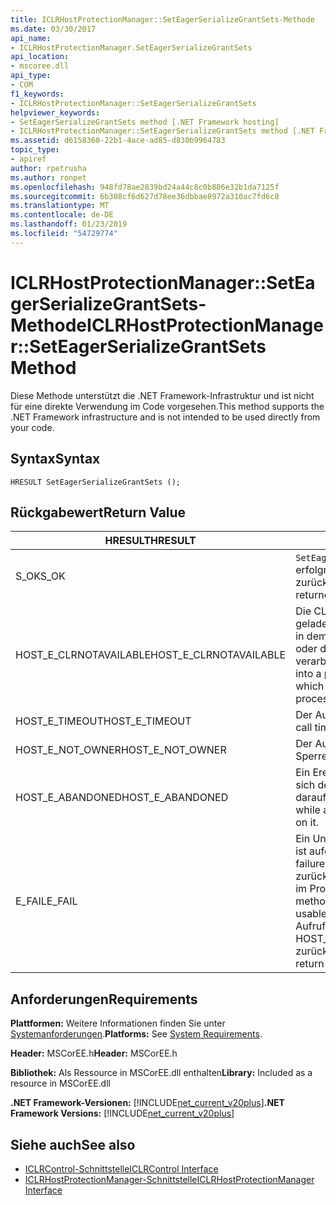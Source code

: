 ```yaml
---
title: ICLRHostProtectionManager::SetEagerSerializeGrantSets-Methode
ms.date: 03/30/2017
api_name:
- ICLRHostProtectionManager.SetEagerSerializeGrantSets
api_location:
- mscoree.dll
api_type:
- COM
f1_keywords:
- ICLRHostProtectionManager::SetEagerSerializeGrantSets
helpviewer_keywords:
- SetEagerSerializeGrantSets method [.NET Framework hosting]
- ICLRHostProtectionManager::SetEagerSerializeGrantSets method [.NET Framework hosting]
ms.assetid: d6158360-22b1-4ace-ad85-d830b9964783
topic_type:
- apiref
author: rpetrusha
ms.author: ronpet
ms.openlocfilehash: 948fd78ae2839bd24a44c8c0b806e32b1da7125f
ms.sourcegitcommit: 6b308cf6d627d78ee36dbbae8972a310ac7fd6c8
ms.translationtype: MT
ms.contentlocale: de-DE
ms.lasthandoff: 01/23/2019
ms.locfileid: "54729774"
---
```

# <a name="iclrhostprotectionmanagerseteagerserializegrantsets-method"></a><span data-ttu-id="ba98f-102">ICLRHostProtectionManager::SetEagerSerializeGrantSets-Methode</span><span class="sxs-lookup"><span data-stu-id="ba98f-102">ICLRHostProtectionManager::SetEagerSerializeGrantSets Method</span></span>
<span data-ttu-id="ba98f-103">Diese Methode unterstützt die .NET Framework-Infrastruktur und ist nicht für eine direkte Verwendung im Code vorgesehen.</span><span class="sxs-lookup"><span data-stu-id="ba98f-103">This method supports the .NET Framework infrastructure and is not intended to be used directly from your code.</span></span>  
  
## <a name="syntax"></a><span data-ttu-id="ba98f-104">Syntax</span><span class="sxs-lookup"><span data-stu-id="ba98f-104">Syntax</span></span>  
  
```  
HRESULT SetEagerSerializeGrantSets ();  
```  
  
## <a name="return-value"></a><span data-ttu-id="ba98f-105">Rückgabewert</span><span class="sxs-lookup"><span data-stu-id="ba98f-105">Return Value</span></span>  
  
|<span data-ttu-id="ba98f-106">HRESULT</span><span class="sxs-lookup"><span data-stu-id="ba98f-106">HRESULT</span></span>|<span data-ttu-id="ba98f-107">Beschreibung</span><span class="sxs-lookup"><span data-stu-id="ba98f-107">Description</span></span>|  
|-------------|-----------------|  
|<span data-ttu-id="ba98f-108">S_OK</span><span class="sxs-lookup"><span data-stu-id="ba98f-108">S_OK</span></span>|<span data-ttu-id="ba98f-109">`SetEagerSerializeGrantSets` wurde erfolgreich zurückgegeben.</span><span class="sxs-lookup"><span data-stu-id="ba98f-109">`SetEagerSerializeGrantSets` returned successfully.</span></span>|  
|<span data-ttu-id="ba98f-110">HOST_E_CLRNOTAVAILABLE</span><span class="sxs-lookup"><span data-stu-id="ba98f-110">HOST_E_CLRNOTAVAILABLE</span></span>|<span data-ttu-id="ba98f-111">Die CLR wurde nicht in einen Prozess geladen und befindet sich in einem Zustand, in dem nicht verwalteten Code ausführen oder den Aufruf erfolgreich zu verarbeiten.</span><span class="sxs-lookup"><span data-stu-id="ba98f-111">The CLR has not been loaded into a process, or the CLR is in a state in which it cannot run managed code or process the call successfully.</span></span>|  
|<span data-ttu-id="ba98f-112">HOST_E_TIMEOUT</span><span class="sxs-lookup"><span data-stu-id="ba98f-112">HOST_E_TIMEOUT</span></span>|<span data-ttu-id="ba98f-113">Der Aufruf ist ein Timeout aufgetreten.</span><span class="sxs-lookup"><span data-stu-id="ba98f-113">The call timed out.</span></span>|  
|<span data-ttu-id="ba98f-114">HOST_E_NOT_OWNER</span><span class="sxs-lookup"><span data-stu-id="ba98f-114">HOST_E_NOT_OWNER</span></span>|<span data-ttu-id="ba98f-115">Der Aufrufer ist nicht Besitzer der Sperre.</span><span class="sxs-lookup"><span data-stu-id="ba98f-115">The caller does not own the lock.</span></span>|  
|<span data-ttu-id="ba98f-116">HOST_E_ABANDONED</span><span class="sxs-lookup"><span data-stu-id="ba98f-116">HOST_E_ABANDONED</span></span>|<span data-ttu-id="ba98f-117">Ein Ereignis wurde abgebrochen, während sich der blockierte Thread oder eine Fiber darauf gewartet.</span><span class="sxs-lookup"><span data-stu-id="ba98f-117">An event was canceled while a blocked thread or fiber was waiting on it.</span></span>|  
|<span data-ttu-id="ba98f-118">E_FAIL</span><span class="sxs-lookup"><span data-stu-id="ba98f-118">E_FAIL</span></span>|<span data-ttu-id="ba98f-119">Ein Unbekannter Schwerwiegender Fehler ist aufgetreten.</span><span class="sxs-lookup"><span data-stu-id="ba98f-119">An unknown catastrophic failure occurred.</span></span> <span data-ttu-id="ba98f-120">Wenn eine Methode E_FAIL zurückgegeben hat, ist die CLR nicht mehr im Prozess verwendet werden.</span><span class="sxs-lookup"><span data-stu-id="ba98f-120">After a method returns E_FAIL, the CLR is no longer usable within the process.</span></span> <span data-ttu-id="ba98f-121">Nachfolgende Aufrufe zum Hosten der Methoden HOST_E_CLRNOTAVAILABLE zurück.</span><span class="sxs-lookup"><span data-stu-id="ba98f-121">Subsequent calls to hosting methods return HOST_E_CLRNOTAVAILABLE.</span></span>|  
  
## <a name="requirements"></a><span data-ttu-id="ba98f-122">Anforderungen</span><span class="sxs-lookup"><span data-stu-id="ba98f-122">Requirements</span></span>  
 <span data-ttu-id="ba98f-123">**Plattformen:** Weitere Informationen finden Sie unter [Systemanforderungen](../../../../docs/framework/get-started/system-requirements.md).</span><span class="sxs-lookup"><span data-stu-id="ba98f-123">**Platforms:** See [System Requirements](../../../../docs/framework/get-started/system-requirements.md).</span></span>  
  
 <span data-ttu-id="ba98f-124">**Header:** MSCorEE.h</span><span class="sxs-lookup"><span data-stu-id="ba98f-124">**Header:** MSCorEE.h</span></span>  
  
 <span data-ttu-id="ba98f-125">**Bibliothek:** Als Ressource in MSCorEE.dll enthalten</span><span class="sxs-lookup"><span data-stu-id="ba98f-125">**Library:** Included as a resource in MSCorEE.dll</span></span>  
  
 <span data-ttu-id="ba98f-126">**.NET Framework-Versionen:** [!INCLUDE[net_current_v20plus](../../../../includes/net-current-v20plus-md.md)]</span><span class="sxs-lookup"><span data-stu-id="ba98f-126">**.NET Framework Versions:** [!INCLUDE[net_current_v20plus](../../../../includes/net-current-v20plus-md.md)]</span></span>  
  
## <a name="see-also"></a><span data-ttu-id="ba98f-127">Siehe auch</span><span class="sxs-lookup"><span data-stu-id="ba98f-127">See also</span></span>
- [<span data-ttu-id="ba98f-128">ICLRControl-Schnittstelle</span><span class="sxs-lookup"><span data-stu-id="ba98f-128">ICLRControl Interface</span></span>](../../../../docs/framework/unmanaged-api/hosting/iclrcontrol-interface.md)
- [<span data-ttu-id="ba98f-129">ICLRHostProtectionManager-Schnittstelle</span><span class="sxs-lookup"><span data-stu-id="ba98f-129">ICLRHostProtectionManager Interface</span></span>](../../../../docs/framework/unmanaged-api/hosting/iclrhostprotectionmanager-interface.md)
